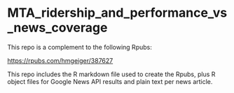 # MTA_ridership_and_performance_vs_news_coverage

This repo is a complement to the following Rpubs:

https://rpubs.com/hmgeiger/387627

This repo includes the R markdown file used to create the Rpubs, plus R object files for Google News API results and plain text per news article.
